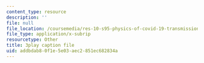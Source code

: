 ```yaml
---
content_type: resource
description: ''
file: null
file_location: /coursemedia/res-10-s95-physics-of-covid-19-transmission-fall-2020/addbdab80f1e5e03aec2851ec682834a_F0sz463hx3U.vtt
file_type: application/x-subrip
resourcetype: Other
title: 3play caption file
uid: addbdab8-0f1e-5e03-aec2-851ec682834a
---
```

